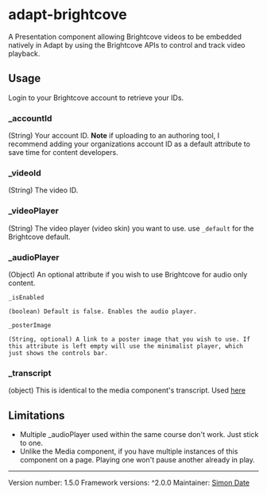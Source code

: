 adapt-brightcove
===============================

A Presentation component allowing Brightcove videos to be embedded natively in Adapt by using the Brightcove APIs to control and track video playback.

## Usage

Login to your Brightcove account to retrieve your IDs.


### _accountId

(String) Your account ID. **Note** if uploading to an authoring tool, I recommend adding your organizations account ID as a default attribute to save time for content developers.

### _videoId

(String) The video ID.

### _videoPlayer

(String) The video player (video skin) you want to use. use `_default` for the Brightcove default.

### _audioPlayer

(Object) An optional attribute if you wish to use Brightcove for audio only content.

    _isEnabled

    (boolean) Default is false. Enables the audio player.

    _posterImage

    (String, optional) A link to a poster image that you wish to use. If this attribute is left empty will use the minimalist player, which just shows the controls bar.

### _transcript

(object) This is identical to the media component's transcript. Used [here](https://github.com/adaptlearning/adapt-contrib-media/#settings-overview)

## Limitations

*   Multiple _audioPlayer used within the same course don't work. Just stick to one.
*   Unlike the Media component, if you have multiple instances of this component on a page. Playing one won't pause another already in play.

---

Version number: 1.5.0
Framework versions: ^2.0.0
Maintainer: <a href='mailto:simon.date@kcl.ac.uk'>Simon Date</a>
